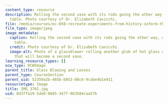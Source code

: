```yaml
---
content_type: resource
description: Rolling the second vase with its rods going the other way, on the metal
  table. Photo courtesy of Dr. Elizabeth Cavicchi.
file: /media/courses/ec-050-recreate-experiments-from-history-inform-the-future-from-the-past-galileo-january-iap-2010/0d3ffa195de00045347f063584caa57b_IMG_3702.jpg
file_type: image/jpeg
image_metadata:
  caption: Rolling the second vase with its rods going the other way, on the metal
    table.
  credit: Photo courtesy of Dr. Elizabeth Cavicchi.
  image-alt: Photo of a glassblower rolling another glob of hot glass with white rods
    that will become a second vase.
learning_resource_types: []
ocw_type: OCWImage
parent_title: Glass Blowing and Lenses
parent_type: CourseSection
parent_uid: 52359a2b-465b-b053-08c6-9cabe4b1e911
resourcetype: Image
title: IMG_3702.jpg
uid: 0d3ffa19-5de0-0045-347f-063584caa57b
---
```

